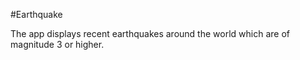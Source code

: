 #Earthquake

The app displays recent earthquakes around the world which are of magnitude 3 or higher.
